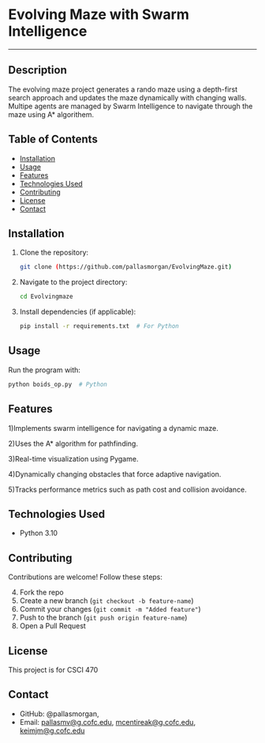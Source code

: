 #  Evolving Maze with Swarm Intelligence
---
## Description
The evolving maze project generates a rando maze using a depth-first search approach and updates the maze dynamically with changing walls. Multipe agents are managed by Swarm Intelligence to navigate through the maze using A* algorithem. 
## Table of Contents
- [Installation](#installation)
- [Usage](#usage)
- [Features](#features)
- [Technologies Used](#technologies-used)
- [Contributing](#contributing)
- [License](#license)
- [Contact](#contact)

## Installation
1. Clone the repository:
   ```sh
   git clone (https://github.com/pallasmorgan/EvolvingMaze.git)
	```

2. Navigate to the project directory:
    
    ```sh
    cd Evolvingmaze
    ```
    
3. Install dependencies (if applicable):
    
    ```sh
    pip install -r requirements.txt  # For Python
   
    ```
    

## Usage

Run the program with:

```sh
python boids_op.py  # Python
```

## Features

1)Implements swarm intelligence for navigating a dynamic maze.

2)Uses the A* algorithm for pathfinding.

3)Real-time visualization using Pygame.

4)Dynamically changing obstacles that force adaptive navigation.

5)Tracks performance metrics such as path cost and collision avoidance.

## Technologies Used

- Python 3.10

## Contributing

Contributions are welcome! Follow these steps:

4. Fork the repo
5. Create a new branch (`git checkout -b feature-name`)
6. Commit your changes (`git commit -m "Added feature"`)
7. Push to the branch (`git push origin feature-name`)
8. Open a Pull Request

## License

This project is for CSCI 470

## Contact

- GitHub: @pallasmorgan, 
- Email: pallasmv@g.cofc.edu, mcentireak@g.cofc.edu, keimjm@g.cofc.edu
